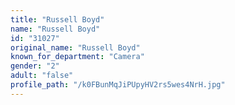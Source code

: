 ```yaml
---
title: "Russell Boyd"
name: "Russell Boyd"
id: "31027"
original_name: "Russell Boyd"
known_for_department: "Camera"
gender: "2"
adult: "false"
profile_path: "/k0FBunMqJiPUpyHV2rs5wes4NrH.jpg"
---
```

